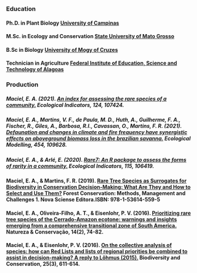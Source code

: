 ### Education

#### Ph.D. in Plant Biology [University of Campinas](https://www.ib.unicamp.br/en)
#### M.Sc. in Ecology and Conservation [State University of Mato Grosso](http://nx.unemat.br/)
#### B.Sc in Biology [University of Mogy of Cruzes](http://www.umc.br/nucleos-pesquisa/sistematica/pessoas.php)
#### Technician in Agriculture [Federal Institute of Education, Science and Technology of Alagoas](https://www2.ifal.edu.br/)

### Production

##### Maciel, E. A. (2021). [An index for assessing the rare species of a community.](https://www.sciencedirect.com/science/article/pii/S1470160X21000893) Ecological Indicators, 124, 107424.

##### Maciel, E. A., Martins, V. F., de Paula, M. D., Huth, A., Guilherme, F. A., Fischer, R., Giles, A., Barbosa, R.I., Cavassan, O., Martins, F. R. (2021). [Defaunation and changes in climate and fire frequency have synergistic effects on aboveground biomass loss in the brazilian savanna.](https://www.sciencedirect.com/science/article/abs/pii/S0304380021001903) Ecological Modelling, 454, 109628.

##### Maciel, E. A., & Arlé, E. (2020). [Rare7: An R package to assess the forms of rarity in a community.](https://doi.org/10.1016/j.ecolind.2020.106419) Ecological Indicators, 115, 106419.

#### Maciel, E. A., & Martins, F. R. (2019). [Rare Tree Species as Surrogates for Biodiversity in Conservation Decision-Making: What Are They and How to Select and Use Them?](https://novapublishers.com/shop/forest-conservation-methods-management-and-challenges/) Forest Conservation: Methods, Management and Challenges 1. Nova Sciense Editora.ISBN: 978-1-53614-559-5

#### Maciel, E. A., Oliveira-Filho, A. T., & Eisenlohr, P. V. (2016). [Prioritizing rare tree species of the Cerrado-Amazon ecotone: warnings and insights emerging from a comprehensive transitional zone of South America.](https://doi.org/10.1016/j.ncon.2016.10.002) Natureza & Conservação, 14(2), 74-82.

#### Maciel, E. A., & Eisenlohr, P. V. (2016). [On the collective analysis of species: how can Red Lists and lists of regional priorities be combined to assist in decision-making? A reply to Lõhmus (2015).](https://doi.org/10.1007/s10531-016-1068-z.) Biodiversity and Conservation, 25(3), 611-614.
